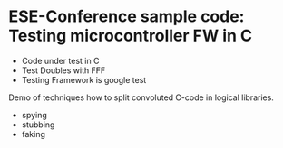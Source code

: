 # ESE-Conference sample code: Testing microcontroller FW in C

- Code under test in C
- Test Doubles with FFF
- Testing Framework is google test

Demo of techniques how to split convoluted C-code in logical libraries.
- spying
- stubbing
- faking

